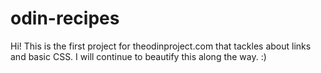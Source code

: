 # odin-recipes

Hi! This is the first project for theodinproject.com that tackles about links and basic CSS. I will continue to beautify this along the way. :)
